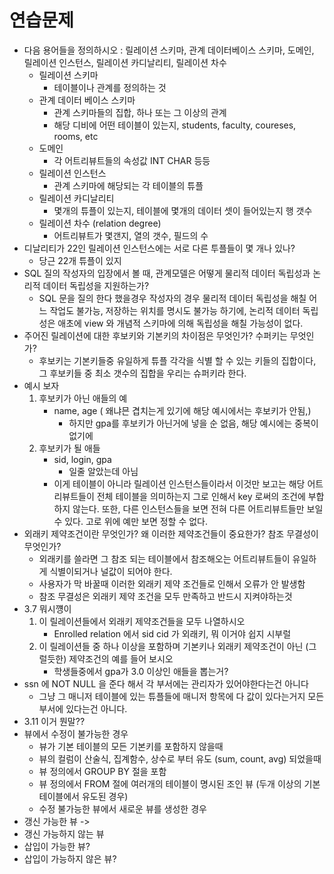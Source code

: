 # 연습문제
* 다음 용어들을 정의하시오 : 릴레이션 스키마, 관계 데이터베이스 스키마, 도메인, 릴레이션 인스턴스, 릴레이션 카디날리티, 릴레이션 차수
    - 릴레이션 스키마
        - 테이블이나 관계를 정의하는 것
    - 관계 데이터 베이스 스키마
        - 관계 스키마들의 집합, 하나 또는 그 이상의 관계
        - 해당 디비에 어떤 테이블이 있는지, students, faculty, coureses, rooms, etc
    - 도메인
        - 각 어트리뷰트들의 속성값 INT CHAR 등등
    - 릴레이션 인스턴스
        - 관계 스키마에 해당되는 각 테이블의 튜플
    - 릴레이션 카디날리티
        - 몇개의 튜플이 있는지, 테이블에 몇개의 데이터 셋이 들어있는지 행 갯수
    - 릴레이션 차수 (relation degree)
        - 어트리뷰트가 몇갠지, 열의 갯수, 필드의 수
* 디날리티가 22인 릴레이션 인스턴스에는 서로 다른 투플들이 몇 개나 있나?
    - 당근 22개 튜플이 있지
* SQL 질의 작성자의 입장에서 볼 때, 관계모델은 어떻게 물리적 데이터 독립성과 논리적 데이터 독립성을 지원하는가?
    - SQL 문을 질의 한다 했을경우 작성자의 경우 물리적 데이터 독립성을 해칠 어느 작업도 불가능, 저장하는 위치를 명시도 불가능 하기에, 논리적 데이터 독립성은 애초에 view 와 개념적 스키마에 의해 독립성을 해칠 가능성이 없다.
* 주어진 릴레이션에 대한 후보키와 기본키의 차이점은 무엇인가? 수퍼키는 무엇인가?
    - 후보키는 기본키들중 유일하게 튜플 각각을 식별 할 수 있는 키들의 집합이다, 그 후보키들 중 최소 갯수의 집합을 우리는 슈퍼키라 한다.
* 예시 보자
    1. 후보키가 아닌 애들의 예
        - name, age ( 왜냐믄 겹치는게 있기에 해당 예시에서는 후보키가 안됨,)
            - 하지만 gpa를 후보키가 아닌거에 넣을 순 없음, 해당 예시에는 중복이 없기에
    2. 후보키가 될 애들
        - sid, login, gpa
            - 일줄 알았는데 아님
        - 이게 테이블이 아니라 릴레이션 인스턴스들이라서 이것만 보고는 해당 어트리뷰트들이 전체 테이블을 의미하는지 그로 인해서 key 로써의 조건에 부합하지 않는다. 또한, 다른 인스턴스들을 보면 전혀 다른 어트리뷰트들만 보일 수 있다. 고로 위에 예만 보면 정할 수 없다.
* 외래키 제약조건이란 무엇인가? 왜 이러한 제약조건들이 중요한가? 참조 무결성이 무엇인가?
    - 외래키를 쓸라면 그 참조 되는 테이블에서 참조해오는 어트리뷰트들이 유일하게 식별이되거나 널값이 되어야 한다. 
    - 사용자가 막 바꿀때 이러한 외래키 제약 조건들로 인해서 오류가 안 발생함
    - 참조 무결성은 외래키 제약 조건을 모두 만족하고 반드시 지켜야하는것
* 3.7 뭐시꺵이
    1. 이 릴레이션들에서 외래키 제약조건들을 모두 나열하시오
        - Enrolled relation 에서 sid cid 가 외래키, 뭐 이거야 쉽지 시부럴
    2. 이 릴레이션들 중 하나 이상을 포함하며 기본키나 외래키 제약조건이 아닌 (그럴듯한) 제약조건의 예를 들어 보시오
        - 학생들중에서 gpa가 3.0 이상인 애들을 뽑는거? 
* ssn 에 NOT NULL 을 준다 해서 각 부서에는 관리자가 있어야한다는건 아니다
    - 그냥 그 매니저 테이블에 있는 튜플들에 매니저 항목에 다 값이 있다는거지 모든 부서에 있다는건 아니다.
* 3.11 이거 뭔말??
* 뷰에서 수정이 불가능한 경우
    - 뷰가 기본 테이블의 모든 기본키를 포함하지 않을때
    - 뷰의 컬럼이 산술식, 집계함수, 상수로 부터 유도 (sum, count, avg) 되었을때
    - 뷰 정의에서 GROUP BY 절을 포함
    - 뷰 정의에서 FROM 절에 여러개의 테이블이 명시된 조인 뷰 (두개 이상의 기본 테이블에서 유도된 경우)
    - 수정 불가능한 뷰에서 새로운 뷰를 생성한 경우
* 갱신 가능한 뷰 -> 
* 갱신 가능하지 않는 뷰
* 삽입이 가능한 뷰?
* 삽입이 가능하지 않은 뷰?
